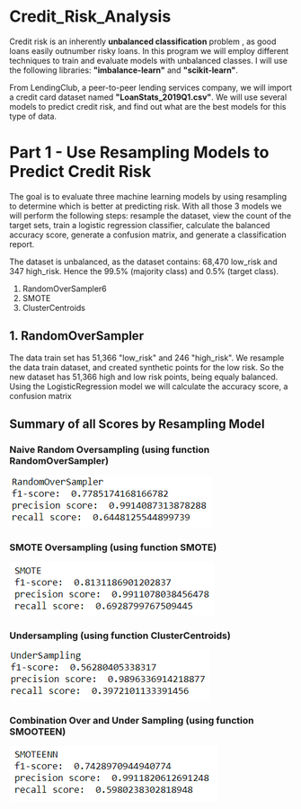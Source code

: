 # Credit_Risk_Analysis

Credit risk is an inherently __unbalanced classification__ problem , as good loans easily outnumber risky loans.  In this program we will employ different techniques to train and evaluate models with unbalanced classes.  I will use the following libraries:  **"imbalance-learn"** and **"scikit-learn"**.

From LendingClub, a peer-to-peer lending services company, we will import a credit card dataset named __"LoanStats_2019Q1.csv"__.  We will use several models to predict credit risk, and find out what are the best models for this type of data.

# Part 1 - Use Resampling Models to Predict Credit Risk

The goal is to evaluate three machine learning models by using resampling to determine which is better at predicting risk.  With all those 3 models we will perform the following steps: resample the dataset, view the count of the target sets, train a logistic regression classifier, calculate the balanced accuracy score, generate a confusion matrix, and generate a classification report.

The dataset is unbalanced, as the dataset contains: 68,470 low_risk and 347 high_risk.  Hence the 99.5% (majority class) and 0.5% (target class).

1. RandomOverSampler6
2. SMOTE
3. ClusterCentroids

## 1. RandomOverSampler

The data train set has 51,366 "low_risk" and 246 "high_risk".  We resample the data train dataset, and created synthetic points for the low risk.  So the new dataset has 51,366 high and low risk points, being equaly balanced.  Using the LogisticRegression model we will calculate the accuracy score, a confusion matrix

## Summary of all Scores by Resampling Model
### Naive Random Oversampling (using function RandomOverSampler)
![](/scores_RandomOverSampler.PNG)
### SMOTE Oversampling (using function SMOTE)
![](/scores_SMOTE.PNG)
### Undersampling (using function ClusterCentroids)
![](/scores_UnderSampling.PNG)
### Combination Over and Under Sampling (using function SMOOTEEN)
![](/scores_SMOOTEEN.PNG)
